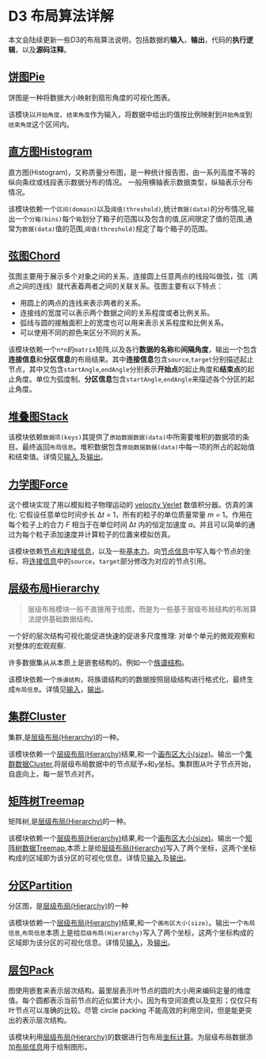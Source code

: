 # D3 布局算法详解

本文会陆续更新一些D3的布局算法说明，包括数据的**输入**，**输出**，代码的**执行逻辑**，以及**源码注释**。

## [饼图Pie](./饼图.md)

<RecoDemo>
  <Demo-Pie slot="demo" />
  <template slot="code-template">
    <<< @/docs/.vuepress/components/Demo/Pie.vue?template
  </template>
  <template slot="code-script">
    <<< @/docs/.vuepress/components/Demo/Pie.vue?script
  </template>
  <template slot="code-style">
    <<< @/docs/.vuepress/components/Demo/Pie.vue?style
  </template>
</RecoDemo>

饼图是一种将数据大小映射到扇形角度的可视化图表。

该模块以`开始角度`、`结束角度`作为输入，将数据中给出的值按比例映射到`开始角度`到`结束角度`这个区间内。

## [直方图Histogram](./直方图.md)

<RecoDemo>
  <Demo-Histogram slot="demo" />
  <template slot="code-template">
    <<< @/docs/.vuepress/components/Demo/Histogram.vue?template
  </template>
  <template slot="code-script">
    <<< @/docs/.vuepress/components/Demo/Histogram.vue?script
  </template>
  <template slot="code-style">
    <<< @/docs/.vuepress/components/Demo/Histogram.vue?style
  </template>
</RecoDemo>


直方图(Histogram)，又称质量分布图，是一种统计报告图，由一系列高度不等的纵向条纹或线段表示数据分布的情况。 一般用横轴表示数据类型，纵轴表示分布情况。

该模块依赖一个`区间(domain)`以及`阈值(threshold)`,统计`数据(data)`的分布情况,输出一个`分箱(bins)`每个`箱`划分了箱子的范围以及包含的值,区间限定了值的范围,通常为`数据(data)`值的范围,`阈值(threshold)`规定了每个箱子的范围。

## [弦图Chord](./弦图.md)

<RecoDemo>
  <Demo-Chord slot="demo" />
  <template slot="code-template">
    <<< @/docs/.vuepress/components/Demo/Chord.vue?template
  </template>
  <template slot="code-script">
    <<< @/docs/.vuepress/components/Demo/Chord.vue?script
  </template>
  <template slot="code-style">
    <<< @/docs/.vuepress/components/Demo/Chord.vue?style
  </template>
</RecoDemo>

弦图主要用于展示多个对象之间的关系，连接圆上任意两点的线段叫做弦，弦（两点之间的连线）就代表着两者之间的关联关系。弦图主要有以下特点：

+ 用圆上的两点的连线来表示两者的关系。
+ 连接线的宽度可以表示两个数据之间的关系程度或者比例关系。
+ 弧线与圆的接触面积上的宽度也可以用来表示关系程度和比例关系。
+ 可以使用不同的颜色来区分不同的关系。

该模块依赖一个`n*n`的`matrix`矩阵,以及各行**数据的名称**和**间隔角度**，输出一个包含**连接信息**和**分区信息**的布局结果。其中**连接信息**包含`source`,`target`分别描述起止节点，其中又包含`startAngle`,`endAngle`分别表示**开始点**的起止角度和**结束点**的起止角度。单位为弧度制。**分区信息**包含`startAngle`,`endAngle`来描述各个分区的起止角度。

## [堆叠图Stack](./堆叠图.md)

<RecoDemo>
  <Demo-Stack slot="demo" />
  <template slot="code-template">
    <<< @/docs/.vuepress/components/Demo/Stack.vue?template
  </template>
  <template slot="code-script">
    <<< @/docs/.vuepress/components/Demo/Stack.vue?script
  </template>
  <template slot="code-style">
    <<< @/docs/.vuepress/components/Demo/Stack.vue?style
  </template>
</RecoDemo>

该模块依赖`数据项(keys)`其提供了`原始数据数据(data)`中所需要堆积的数据项的条目。最终返回`布局信息`。堆积数据包含`原始数据数据(data)`中每一项的所占的起始值和结束值。详情见[输入](/堆叠图#输入),及[输出](/堆叠图#输出)。

## [力学图Force](./力学图)

<RecoDemo>
  <Demo-Force slot="demo" />
  <template slot="code-template">
    <<< @/docs/.vuepress/components/Demo/Force.vue?template
  </template>
  <template slot="code-script">
    <<< @/docs/.vuepress/components/Demo/Force.vue?script
  </template>
  <template slot="code-data">
    <<< @/docs/.vuepress/components/Demo/ForceData/data.json?json
  </template>
  <template slot="code-style">
    <<< @/docs/.vuepress/components/Demo/Force.vue?style
  </template>
</RecoDemo>

这个模块实现了用以模拟粒子物理运动的 [velocity Verlet](https://en.wikipedia.org/wiki/Verlet_integration) 数值积分器。仿真的演化: 它假设任意单位时间步长 Δ*t* = 1，所有的粒子的单位质量常量 *m* = 1。作用在每个粒子上的合力 *F* 相当于在单位时间 Δ*t* 内的恒定加速度 *a*。并且可以简单的通过为每个粒子添加速度并计算粒子的位置来模拟仿真。

该模块依赖[节点和连接信息](/力学图#节点和连接信息)，以及一些[基本力](/力学图#基本力)。向[节点信息](/力学图#节点信息)中写入每个节点的坐标，将[连接信息](/力学图#连接信息)中的`source`，`target`部分修改为对应的节点引用。


## [层级布局Hierarchy](./层级布局.md)

> 层级布局模块一般不直接用于绘图，而是为一些基于层级布局结构的布局算法提供基础数据结构。

一个好的层次结构可视化能促进快速的促进多尺度推理: 对单个单元的微观观察和对整体的宏观观察.

许多数据集从从本质上是嵌套结构的。例如一个[族谱结构](/层级布局#族谱结构)。

该模块依赖一个`族谱结构`，将族谱结构的的数据按照层级结构进行格式化，最终生成`布局信息`。详情见[输入](/层级布局#输入)，[输出](/层级布局#输出)。

## [集群Cluster](./集群)

<RecoDemo>
  <Demo-Cluster slot="demo" />
  <template slot="code-template">
    <<< @/docs/.vuepress/components/Demo/Cluster.vue?template
  </template>
  <template slot="code-script">
    <<< @/docs/.vuepress/components/Demo/Cluster.vue?script
  </template>
  <template slot="code-style">
    <<< @/docs/.vuepress/components/Demo/Cluster.vue?style
  </template>
</RecoDemo>


集群,是[层级布局(Hierarchy)](/层级布局)的一种。

该模块依赖一个[层级布局(Hierarchy)](./层级布局#布局信息)结果,和一个[画布区大小(size)](/集群#画布区大小size)。输出一个[集群数据Cluster](/集群#布局信息),将层级布局数据中的节点赋予`x`和`y`坐标。集群图从叶子节点开始，自底向上，每一层节点对齐。

## [矩阵树Treemap](./矩阵树)

<RecoDemo>
  <Demo-TreeMap slot="demo" />
  <template slot="code-template">
    <<< @/docs/.vuepress/components/Demo/TreeMap.vue?template
  </template>
  <template slot="code-script">
    <<< @/docs/.vuepress/components/Demo/TreeMap.vue?script
  </template>
  <template slot="code-style">
    <<< @/docs/.vuepress/components/Demo/TreeMap.vue?style
  </template>
</RecoDemo>

矩阵树,是[层级布局(Hierarchy)](/层级布局)的一种。

该模块依赖一个[层级布局(Hierarchy)](./层级布局#布局信息)结果,和一个[画布区大小(size)](/矩阵树#画布区大小size)。输出一个[矩阵树数据Treemap](/矩阵树#布局信息),本质上是给[层级布局(Hierarchy)](./层级布局#布局信息)写入了两个坐标，这两个坐标构成的区域即为该分区的可视化信息。详情见[输入](/矩阵树#输入),及[输出](/矩阵树#输出)。


## [分区Partition](./分区图.md)

<RecoDemo>
  <Demo-Partition slot="demo" />
  <template slot="code-template">
    <<< @/docs/.vuepress/components/Demo/Partition.vue?template
  </template>
  <template slot="code-script">
    <<< @/docs/.vuepress/components/Demo/Partition.vue?script
  </template>
  <template slot="code-style">
    <<< @/docs/.vuepress/components/Demo/Partition.vue?style
  </template>
</RecoDemo>

分区图，是[层级布局(Hierarchy)](/层级布局)的一种

该模块依赖一个[层级布局(Hierarchy)](/层级布局#布局信息)结果,和一个`画布区大小(size)`。输出一个`布局信息`,`布局信息`本质上是给`层级布局(Hierarchy)`写入了两个坐标，这两个坐标构成的区域即为该分区的可视化信息。详情见[输入](/分区图#输入)，及[输出](/分区图#输出)。

## [层包Pack](./层包.md)

<RecoDemo>
  <Demo-Pack slot="demo" />
  <template slot="code-template">
    <<< @/docs/.vuepress/components/Demo/Pack.vue?template
  </template>
  <template slot="code-script">
    <<< @/docs/.vuepress/components/Demo/Pack.vue?script
  </template>
  <template slot="code-style">
    <<< @/docs/.vuepress/components/Demo/Pack.vue?style
  </template>
</RecoDemo>

图使用嵌套来表示层次结构。最里层表示叶节点的圆的大小用来编码定量的维度值。每个圆都表示当前节点的近似累计大小，因为有空间浪费以及变形；仅仅只有叶节点可以准确的比较。尽管 circle packing 不能高效的利用空间，但是能更突出的表示层次结构。

该模块利用[层级布局(Hierarchy)](/层级布局#布局信息)的数据进行包布局[坐标计算](#核心代码)。为层级布局数据添加[布局信息](#布局信息)用于绘制图形。
